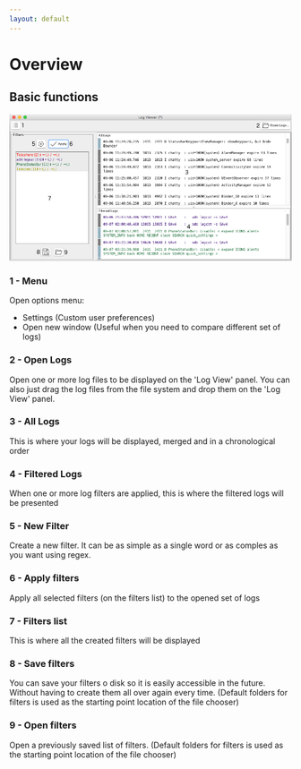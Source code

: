 ```yaml
---
layout: default
---
```


# Overview
## Basic functions
![Log Viewer](images/MainWindow.png)
### 1 - Menu
Open options menu:
* Settings (Custom user preferences)
* Open new window (Useful when you need to compare different set of logs)

### 2 - Open Logs
Open one or more log files to be displayed on the 'Log View' panel. You can also just drag the log files from the file system and drop them on the 'Log View' panel.

### 3 - All Logs
This is where your logs will be displayed, merged and in a chronological order

### 4 - Filtered Logs
When one or more log filters are applied, this is where the filtered logs will be presented

### 5 - New Filter
Create a new filter. It can be as simple as a single word or as comples as you want using regex.

### 6 - Apply filters
Apply all selected filters (on the filters list) to the opened set of logs

### 7 - Filters list
This is where all the created filters will be displayed

### 8 - Save filters
You can save your filters o disk so it is easily accessible in the future. Without having to create them all over again every time. (Default folders for filters is used as the starting point location of the file chooser)

### 9 - Open filters
Open a previously saved list of filters. (Default folders for filters is used as the starting point location of the file chooser)